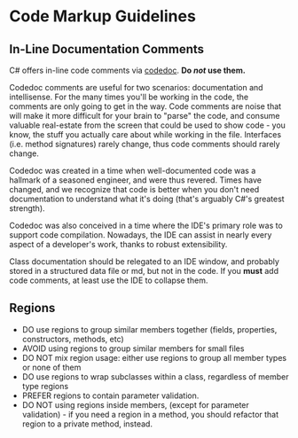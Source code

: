 # Code Markup Guidelines

## In-Line Documentation Comments
C# offers in-line code comments via [codedoc](https://docs.microsoft.com/en-us/dotnet/csharp/codedoc). **Do _not_ use them.** 

Codedoc comments are useful for two scenarios: documentation and intellisense. For the many times you'll be working in the code, the comments are only going to get in the way. Code comments are noise that will make it more difficult for your brain to "parse" the code, and consume valuable real-estate from the screen that could be used to show code - you know, the stuff you actually care about while working in the file. Interfaces (i.e. method signatures) rarely change, thus code comments should rarely change.

Codedoc was created in a time when well-documented code was a hallmark of a seasoned engineer, and were thus revered. Times have changed, and we recognize that code is better when you don't need documentation to understand what it's doing (that's arguably C#'s greatest strength). 

Codedoc was also conceived in a time where the IDE's primary role was to support code compilation. Nowadays, the IDE can assist in nearly every aspect of a developer's work, thanks to robust extensibility.

Class documentation should be relegated to an IDE window, and probably stored in a structured data file or md, but not in the code. If you **must** add code comments, at least use the IDE to collapse them.

## Regions

- DO use regions to group similar members together (fields, properties, constructors, methods, etc)
- AVOID using regions to group similar members for small files
- DO NOT mix region usage: either use regions to group all member types or none of them
- DO use regions to wrap subclasses within a class, regardless of member type regions
- PREFER regions to contain parameter validation.
- DO NOT using regions inside members, (except for parameter validation) - if you need a region in a method, you should refactor that region to a private method, instead.


